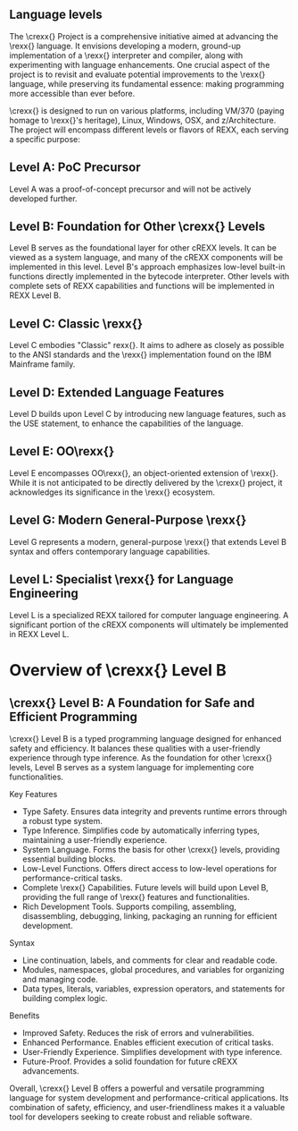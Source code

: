 ## Language levels

The \crexx{} Project is a comprehensive initiative aimed at advancing the \rexx{} language. It envisions developing a modern, ground-up implementation of a \rexx{} interpreter and compiler, along with experimenting with language enhancements. One crucial aspect of the project is to revisit and evaluate potential improvements to the \rexx{} language, while preserving its fundamental essence: making programming more accessible than ever before.

\crexx{} is designed to run on various platforms, including VM/370 (paying homage to \rexx{}'s heritage), Linux, Windows, OSX, and z/Architecture. The project will encompass different levels or flavors of REXX, each serving a specific purpose:

## Level A: PoC Precursor

Level A was a proof-of-concept precursor and will not be actively developed further.

## Level B: Foundation for Other \crexx{} Levels

Level B serves as the foundational layer for other cREXX levels. It can be viewed as a system language, and many of the cREXX components will be implemented in this level. Level B's approach emphasizes low-level built-in functions directly implemented in the bytecode interpreter. Other levels with complete sets of REXX capabilities and functions will be implemented in REXX Level B.

## Level C: Classic \rexx{}

Level C embodies "Classic" rexx{}. It aims to adhere as closely as possible to the ANSI standards and the \rexx{} implementation found on the IBM Mainframe family.

## Level D: Extended Language Features

Level D builds upon Level C by introducing new language features, such as the USE statement, to enhance the capabilities of the language.

## Level E: OO\rexx{}

Level E encompasses OO\rexx{}, an object-oriented extension of \rexx{}. While it is not anticipated to be directly delivered by the \crexx{} project, it acknowledges its significance in the \rexx{} ecosystem.

## Level G: Modern General-Purpose \rexx{}

Level G represents a modern, general-purpose \rexx{} that extends Level B syntax and offers contemporary language capabilities.

## Level L: Specialist \rexx{} for Language Engineering

Level L is a specialized REXX tailored for computer language engineering. A significant portion of the cREXX components will ultimately be implemented in REXX Level L.

# Overview of \crexx{} Level B

## \crexx{} Level B: A Foundation for Safe and Efficient Programming

\crexx{} Level B is a typed programming language designed for enhanced safety and efficiency. It balances these qualities with a user-friendly experience through type inference. As the foundation for other \crexx{} levels, Level B serves as a system language for implementing core functionalities.

Key Features

* Type Safety. Ensures data integrity and prevents runtime errors through a robust type system.
* Type Inference. Simplifies code by automatically inferring types, maintaining a user-friendly experience.
* System Language. Forms the basis for other \crexx{} levels, providing essential building blocks.
* Low-Level Functions. Offers direct access to low-level operations for performance-critical tasks.
* Complete \rexx{} Capabilities. Future levels will build upon Level B, providing the full range of \rexx{} features and functionalities.
* Rich Development Tools. Supports compiling, assembling, disassembling, debugging, linking, packaging an running for efficient development.

Syntax

* Line continuation, labels, and comments for clear and readable code.
* Modules, namespaces, global procedures, and variables for organizing and managing code.
* Data types, literals, variables, expression operators, and statements for building complex logic.

Benefits

* Improved Safety. Reduces the risk of errors and vulnerabilities.
* Enhanced Performance. Enables efficient execution of critical tasks.
* User-Friendly Experience. Simplifies development with type inference.
* Future-Proof. Provides a solid foundation for future cREXX advancements.

Overall, \crexx{} Level B offers a powerful and versatile programming language for system development and performance-critical applications. Its combination of safety, efficiency, and user-friendliness makes it a valuable tool for developers seeking to create robust and reliable software.

